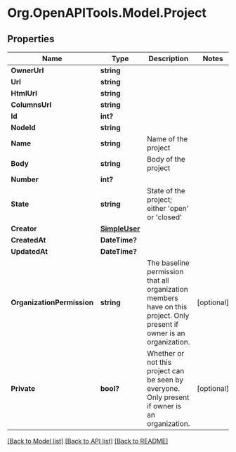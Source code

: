 # Org.OpenAPITools.Model.Project

## Properties

Name | Type | Description | Notes
------------ | ------------- | ------------- | -------------
**OwnerUrl** | **string** |  | 
**Url** | **string** |  | 
**HtmlUrl** | **string** |  | 
**ColumnsUrl** | **string** |  | 
**Id** | **int?** |  | 
**NodeId** | **string** |  | 
**Name** | **string** | Name of the project | 
**Body** | **string** | Body of the project | 
**Number** | **int?** |  | 
**State** | **string** | State of the project; either &#39;open&#39; or &#39;closed&#39; | 
**Creator** | [**SimpleUser**](SimpleUser.md) |  | 
**CreatedAt** | **DateTime?** |  | 
**UpdatedAt** | **DateTime?** |  | 
**OrganizationPermission** | **string** | The baseline permission that all organization members have on this project. Only present if owner is an organization. | [optional] 
**Private** | **bool?** | Whether or not this project can be seen by everyone. Only present if owner is an organization. | [optional] 

[[Back to Model list]](../README.md#documentation-for-models) [[Back to API list]](../README.md#documentation-for-api-endpoints) [[Back to README]](../README.md)

